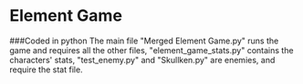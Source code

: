 # Element Game

###Coded in python
The main file "Merged Element Game.py" runs the game and requires all the other files, "element\_game\_stats.py" contains the characters' stats, "test_enemy.py" and "Skullken.py" are enemies, and require the stat file.
